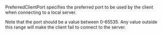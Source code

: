 PreferredClientPort specifies the preferred port to be used by the client when connecting to a local server.

Note that the port should be a value between 0-65535. Any value outside this range will make the client fail to connect to the server.